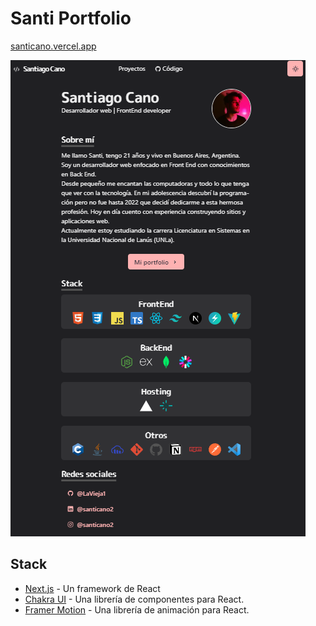 # Santi Portfolio

[santicano.vercel.app](santicano.vercel.app)

![Foto](./doc/1.png)

## Stack

- [Next.js](https://nextjs.org/) - Un framework de React
- [Chakra UI](https://chakra-ui.com/) - Una librería de componentes para React.
- [Framer Motion](https://www.framer.com/motion/) - Una librería de animación para React.
